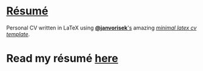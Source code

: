 # [Résumé](cv.pdf)

Personal CV written in LaTeX using [**@janvorisek**'s](https://github.com/janvorisek)
amazing [*minimal latex cv template*](https://github.com/janvorisek/minimal-latex-cv).

# Read my résumé [**here**](cv.pdf)